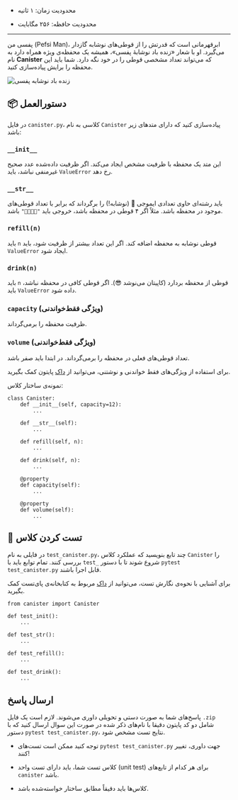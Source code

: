 + محدودیت زمان: ۱ ثانیه

+ محدودیت حافظه: ۲۵۶ مگابایت

---

پفسی من (Pefsi Man)، ابرقهرمانی است که قدرتش را از قوطی‌های نوشابه گازدار می‌گیرد. او با شعار «زنده‌ باد نوشابهٔ پفسی»، همیشه یک محفظه‌ی ویژه همراه دارد به نام **Canister** که می‌تواند تعداد مشخصی قوطی را در خود نگه دارد. شما باید این محفظه را برایش پیاده‌سازی کنید.

![زنده باد نوشابه پفسی](https://s6.uplod.ir/i/01162/ormkg8q3q745.png)

## 📦 دستورالعمل

در فایل `canister.py`، کلاسی به نام `Canister` پیاده‌سازی کنید که دارای متدهای زیر باشد:

### `__init__`

این متد یک محفظه با ظرفیت مشخص ایجاد می‌کند. اگر ظرفیت داده‌شده عدد صحیح غیرمنفی نباشد، باید `ValueError` رخ دهد.

### `__str__`

باید رشته‌ای حاوی تعدادی ایموجی 🥤 (نوشابه!) را برگرداند که برابر با تعداد قوطی‌های موجود در محفظه باشد. مثلاً اگر ۴ قوطی در محفظه باشد، خروجی باید `"🥤🥤🥤🥤"` باشد.

### `refill(n)`

باید `n` قوطی نوشابه به محفظه اضافه کند. اگر این تعداد بیشتر از ظرفیت شود، باید `ValueError` ایجاد شود.

### `drink(n)`

باید `n` قوطی از محفظه بردارد (کاپیتان‌ می‌نوشد 😎). اگر قوطی کافی در محفظه نباشد، باید `ValueError` داده شود.

### `capacity` (ویژگی فقط‌خواندنی)

ظرفیت محفظه را برمی‌گرداند.

### `volume` (ویژگی فقط‌خواندنی)

تعداد قوطی‌های فعلی در محفظه را برمی‌گرداند. در ابتدا باید صفر باشد.

برای استفاده از ویژگی‌های فقط خواندنی و نوشتنی، می‌توانید از [داک](https://docs.python.org/3/library/functions.html#property) پایتون کمک بگیرید.

نمونه‌ی ساختار کلاس:

```
class Canister:
    def __init__(self, capacity=12):
        ...

    def __str__(self):
        ...

    def refill(self, n):
        ...

    def drink(self, n):
        ...

    @property
    def capacity(self):
        ...

    @property
    def volume(self):
        ...
```


## 🧪 تست کردن کلاس

در فایلی به نام `test_canister.py`، چند تابع بنویسید که عملکرد کلاس `Canister` را بررسی کنند. تمام توابع باید با `test_` شروع شوند تا با دستور `pytest test_canister.py` قابل اجرا باشند.

برای آشنایی با نحوه‌ی نگارش تست، می‌توانید از [داک‌](https://docs.pytest.org/en/stable/) مربوط به کتابخانه‌ی پای‌تست کمک بگیرید.


```
from canister import Canister

def test_init():
    ...

def test_str():
    ...

def test_refill():
    ...

def test_drink():
    ...
```


## ارسال پاسخ
پاسخ‌های شما به صورت دستی و تحویلی داوری می‌شوند. لازم است یک فایل `.zip` شامل دو کد پایتون دقیقا با نام‌های ذکر شده در صورت این سوال ارسال کنید که با دستور `pytest test_canister.py`، نتایج تست مشخص شود.

+ توجه کنید ممکن است تست‌های `pytest test_canister.py` جهت داوری، تغییر کنند!

+ کلاس تست شما، باید دارای تست واحد (unit test) برای هر کدام از تابع‌های `canister` باشد.

+ کلاس‌ها باید دقیقاً مطابق ساختار خواسته‌شده باشد.